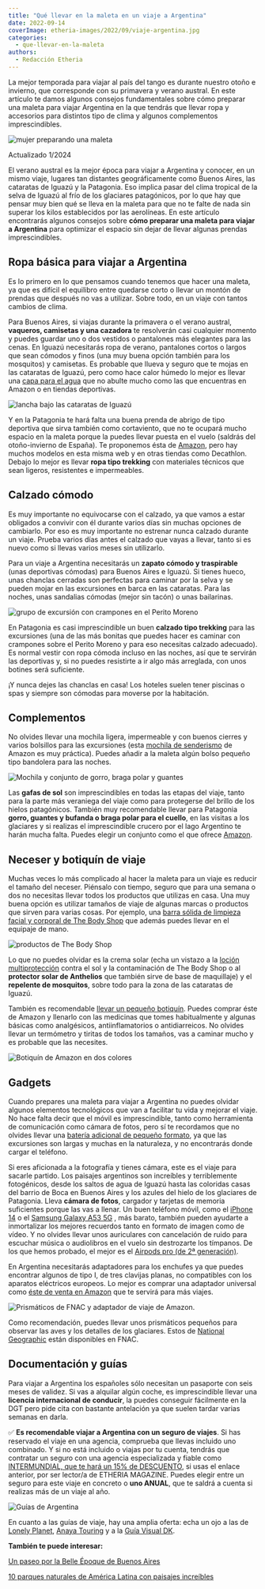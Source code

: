 ```yaml
---
title: "Qué llevar en la maleta en un viaje a Argentina"
date: 2022-09-14
coverImage: etheria-images/2022/09/viaje-argentina.jpg
categories: 
  - que-llevar-en-la-maleta
authors: 
  - Redacción Etheria
---
```


La mejor temporada para viajar al país del tango es durante nuestro otoño e invierno, 
que corresponde con su primavera y verano austral. En este artículo te damos algunos 
consejos fundamentales sobre cómo preparar una maleta para viajar Argentina en la que 
tendrás que llevar ropa y accesorios para distintos tipo de clima y algunos complementos 
imprescindibles. 

![mujer preparando una maleta](etheria-images/2022/09/maleta-argentina-maleta.jpg "Al preparar una maleta para viajar a Argentina hay que optimizar muy bien el espacio.")

Actualizado 1/2024 

El verano austral es la mejor época para viajar a Argentina y conocer, en un mismo 
viaje, lugares tan distantes geográficamente como Buenos Aires, las cataratas de Iguazú 
y la Patagonia. Eso implica pasar del clima tropical de la selva de Iguazú al frío de 
los glaciares patagónicos, por lo que hay que pensar muy bien qué se lleva en la maleta 
para que no te falte de nada sin superar los kilos establecidos por las aerolíneas. En 
este artículo encontrarás algunos consejos sobre **cómo preparar una maleta para viajar 
a Argentina** para optimizar el espacio sin dejar de llevar algunas prendas 
imprescindibles. 

## Ropa básica para viajar a Argentina

Es lo primero en lo que pensamos cuando tenemos que hacer una maleta, ya que es difícil 
el equilibro entre quedarse corto o llevar un montón de prendas que después no vas a 
utilizar. Sobre todo, en un viaje con tantos cambios de clima. 

Para Buenos Aires, si viajas durante la primavera o el verano austral, **vaqueros, 
camisetas y una cazadora** te resolverán casi cualquier momento y puedes guardar uno o 
dos vestidos o pantalones más elegantes para las cenas. En Iguazú necesitarás ropa de 
verano, pantalones cortos o largos que sean cómodos y finos (una muy buena opción 
también para los mosquitos) y camisetas. Es probable que llueva y seguro que te mojas en 
las cataratas de Iguazú, pero como hace calor húmedo lo mejor es llevar una [capa para 
el agua](https://amzn.to/3DpVOno) que no abulte mucho como las que encuentras en Amazon 
o en tiendas deportivas. 

![lancha bajo las cataratas de Iguazú](etheria-images/2022/09/maleta-argentina-cataratas-iguazu.jpg "En la excursión en las cataratas de Iguazú te mojas seguro. ¡No olvides el chubasquero!")

Y en la Patagonia te hará falta una buena prenda de abrigo de tipo deportiva que sirva 
también como cortaviento, que no te ocupará mucho espacio en la maleta porque la puedes 
llevar puesta en el vuelo (saldrás del otoño-invierno de España). Te proponemos ésta de [Amazon](https://amzn.to/3TW5ufv), 
pero hay muchos modelos en esta misma web y en otras tiendas como Decathlon. Debajo lo 
mejor es llevar **ropa tipo trekking** con materiales técnicos que sean ligeros, 
resistentes e impermeables. 

## Calzado cómodo

Es muy importante no equivocarse con el calzado, ya que vamos a estar obligados a 
convivir con él durante varios días sin muchas opciones de cambiarlo. Por eso es muy 
importante no estrenar nunca calzado durante un viaje. Prueba varios días antes el 
calzado que vayas a llevar, tanto si es nuevo como si llevas varios meses sin 
utilizarlo. 

Para un viaje a Argentina necesitarás un **zapato cómodo y traspirable** (unas 
deportivas cómodas) para Buenos Aires e Iguazú. Si tienes hueco, unas chanclas cerradas 
son perfectas para caminar por la selva y se pueden mojar en las excursiones en barca en 
las cataratas. Para las noches, unas sandalias cómodas (mejor sin tacón) o unas 
bailarinas. 

![grupo de excursión con crampones en el Perito Moreno](etheria-images/2022/09/maleta-argentina-excursion-perito-moreno.jpg "Para caminar por el Perito Moreno es imprescindible llevar un atuendo adecuado y buen calzado.")

En Patagonia es casi imprescindible un buen **calzado tipo trekking** para las 
excursiones (una de las más bonitas que puedes hacer es caminar con crampones sobre el 
Perito Moreno y para eso necesitas calzado adecuado). Es normal vestir con ropa cómoda 
incluso en las noches, así que te servirán las deportivas y, si no puedes resistirte a 
ir algo más arreglada, con unos botines será suficiente. 

¡Y nunca dejes las chanclas en casa! Los hoteles suelen tener piscinas o spas y siempre 
son cómodas para moverse por la habitación. 

## Complementos

No olvides llevar una mochila ligera, impermeable y con buenos cierres y varios 
bolsillos para las excursiones (esta [mochila de senderismo](https://amzn.to/3QEP3Bc) de 
Amazon es muy práctica). Puedes añadir a la maleta algún bolso pequeño tipo bandolera 
para las noches. 

![Mochila y conjunto de gorro, braga polar y guantes](etheria-images/2022/09/maleta-argentina-mochila-bufanda.jpg "Mochila y conjunto de gorro, braga polar y guantes de Amazon.")

Las **gafas de sol** son imprescindibles en todas las etapas del viaje, tanto para la 
parte más veraniega del viaje como para protegerse del brillo de los hielos patagónicos. 
También muy recomendable llevar para Patagonia **gorro, guantes y bufanda o braga polar 
para el cuello**, en las visitas a los glaciares y si realizas el imprescindible crucero 
por el lago Argentino te harán mucha falta. Puedes elegir un conjunto como el que ofrece [Amazon](https://amzn.to/3xcABJS). 

## Neceser y botiquín de viaje

Muchas veces lo más complicado al hacer la maleta para un viaje es reducir el tamaño del 
neceser. Piénsalo con tiempo, seguro que para una semana o dos no necesitas llevar todos 
los productos que utilizas en casa. Una muy buena opción es utilizar tamaños de viaje de 
algunas marcas o productos que sirven para varias cosas. Por ejemplo, una [barra sólida 
de limpieza facial y corporal de The Body Shop](https://tidd.ly/3B8AjVJ) que además 
puedes llevar en el equipaje de mano. 

![productos de The Body Shop](etheria-images/2022/09/maleta-argentina-neceser.jpg "Productos perfectos para viaje de The Body Shop: jabón sólido e hidratante con protección solar.")

Lo que no puedes olvidar es la crema solar (echa un vistazo a la [loción 
multiprotección](https://tidd.ly/3RXoTL2) contra el sol y la contaminación de The Body 
Shop o al **protector solar de Anthelios** que también sirve de base de maquillaje) y el 
**repelente de mosquitos**, sobre todo para la zona de las cataratas de Iguazú. 

También es recomendable [llevar un pequeño botiquín](https://amzn.to/3qt0EbY). Puedes 
comprar éste de Amazon y llenarlo con las medicinas que tomes habitualmente y algunas 
básicas como analgésicos, antiinflamatorios o antidiarreicos. No olvides llevar un 
termómetro y tiritas de todos los tamaños, vas a caminar mucho y es probable que las 
necesites. 

![Botiquín de Amazon en dos colores](etheria-images/2022/09/maleta-argentina-botiquin.jpg "Botiquín de Amazon para prepararlo según tus necesidades.")

## Gadgets

Cuando prepares una maleta para viajar a Argentina no puedes olvidar algunos elementos 
tecnológicos que van a facilitar tu vida y mejorar el viaje. No hace falta decir que el 
móvil es imprescindible, tanto como herramienta de comunicación como cámara de fotos, 
pero sí te recordamos que no olvides llevar una [batería adicional de pequeño 
formato](https://amzn.to/3BpK8zR), ya que las excursiones son largas y muchas en la 
naturaleza, y no encontrarás donde cargar el teléfono. 

Si eres aficionada a la fotografía y tienes cámara, este es el viaje para sacarle 
partido. Los paisajes argentinos son increíbles y terriblemente fotogénicos, desde los 
saltos de agua de Iguazú hasta las coloridas casas del barrio de Boca en Buenos Aires y 
los azules del hielo de los glaciares de Patagonia. Lleva **cámara de fotos**, cargador 
y tarjetas de memoria suficientes porque las vas a llenar. Un buen teléfono móvil, como 
el [iPhone 14](https://amzn.to/3FxLsm1) o el [Samsung Galaxy A53 
5G](https://amzn.to/3Fx4c4Y) , más barato, también pueden ayudarte a inmortalizar los 
mejores recuerdos tanto en formato de imagen como de vídeo. Y no olvides llevar unos 
auriculares con cancelación de ruido para escuchar música o audiolibros en el vuelo sin 
destrozarte los tímpanos. De los que hemos probado, el mejor es el [Airpods pro (de 2ª 
generación)](https://amzn.to/3LyjA4S). 

En Argentina necesitarás adaptadores para los enchufes ya que puedes encontrar algunos 
de tipo I, de tres clavijas planas, no compatibles con los aparatos eléctricos europeos. 
Lo mejor es comprar una adaptador universal como [éste de venta en 
Amazon](https://amzn.to/3d46TzV) que te servirá para más viajes. 

![Prismáticos de FNAC y adaptador de viaje de Amazon.](etheria-images/2022/09/argentina-prismaticos-adaptador.jpg "Prismáticos de FNAC y adaptador de viaje de Amazon.")

Como recomendación, puedes llevar unos prismáticos pequeños para observar las aves y los 
detalles de los glaciares. Estos de [National 
Geographic](https://clk.tradedoubler.com/click?p=70431&a=3132464&g=17376810&url=https://www.fnac.es/mp9165094/National-Geographic-Prismaticos-compactos-10x25-resistentes-al-agua/w-4?oref=0527ff85-9b55-0949-d08d-60c472df89d4%23omnsearchpos=1) 
están disponibles en FNAC. 

## Documentación y guías

Para viajar a Argentina los españoles sólo necesitan un pasaporte con seis meses de 
validez. Si vas a alquilar algún coche, es imprescindible llevar una **licencia 
internacional de conducir**, la puedes conseguir fácilmente en la DGT pero pide cita con 
bastante antelación ya que suelen tardar varias semanas en darla. 

✅ **Es recomendable viajar a Argentina con un seguro de viajes**. Si has reservado el 
viaje en una agencia, comprueba que llevas incluido uno combinado. Y si no está incluido 
o viajas por tu cuenta, tendrás que contratar un seguro con una agencia especializada y 
fiable como [INTERMUNDIAL, que te hará un 15% de 
DESCUENTO](https://clk.tradedoubler.com/click?p=281568&a=3132464&url=https%3A%2F%2Fwww.intermundial.es%2Fafiliados%2Fseguros-de-viaje-recomendado%3Ftduid%3Da2505c6202eb9ec08ada064bcce8aa48%26utm_source%3DTradedoubler%26utm_medium%3D1%26utm_campaign%3DGeneral%26utm_content%3D3132464%26utm_term%3D3132464), 
si usas el enlace anterior, por ser lector/a de ETHERIA MAGAZINE. Puedes elegir entre un 
seguro para este viaje en concreto o **uno ANUAL**, que te saldrá a cuenta si realizas 
más de un viaje al año. 

![Guías de Argentina](etheria-images/2022/09/guias-argentina.jpg "Guías de Argentina de distintas editoriales.")

En cuanto a las guías de viaje, hay una amplia oferta: echa un ojo a las de [Lonely 
Planet](https://clk.tradedoubler.com/click?p=70431&a=3132464&g=17376810&url=https://www.fnac.es/a6400185/Alex-Egerton-Argentina-y-Uruguay-7%23omnsearchpos=1), 
[Anaya Touring](https://amzn.to/3S8bIY3) y a la [Guía Visual 
DK](https://clk.tradedoubler.com/click?p=70431&a=3132464&g=17376810&url=https://www.fnac.es/a1448295/Varios-Autores-Guias-Visuales-Argentina%23omnsearchpos=1). 

**También te puede interesar:** 

[Un paseo por la Belle Époque de Buenos 
Aires](https://etheriamagazine.com/2019/07/05/que-ver-buenos-aires-belle-epoque-viajar-sola/) 

[10 parques naturales de América Latina con paisajes 
increíbles](https://etheriamagazine.com/2021/10/21/parques-naturales-de-america-latina/)
